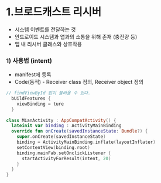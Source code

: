 # 1.브로드캐스트 리시버
- 시스템 이벤트를 전달하는 것
- 안드로이드 시스템과 앱과의 소통을 위해 존재 (충전량 등)
- 앱 내 리시버 클래스와 상호작용


### 1) 사용법 (intent)
- manifest에 등록
- Code(동적) - Receiver class 정의, Receiver object 정의

```kotlin
// findViewById 없이 불러올 수 있다.
  bUildFeatures {
    viewBinding = ture
  }
  
class MianActivity : AppCompatActivity() {
  lateinit var binding : ActivityMainBinding
  override fun onCreate(savedInstanceState: Bundle?) {
    super.onCreate(savedInstanceState)
    binding = ActivityMainBinding.inflate(layoutInflater)
    setContentView(binding.root)
    binding.mainFab.setOnclickListener {
      startActivityForResult(intent, 20)
    }
  }
}
```
